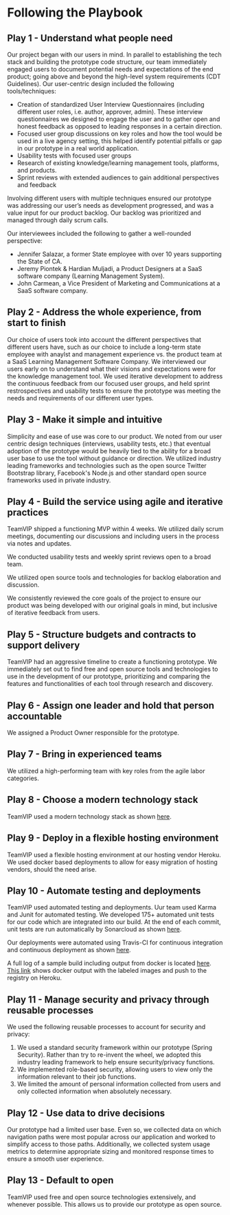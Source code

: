# Following the Playbook

## Play 1 - Understand what people need
Our project began with our users in mind. In parallel to establishing the tech stack and building the prototype code structure, our team immediately engaged users to document potential needs and expectations of the end product; going above and beyond the high-level system requirements (CDT Guidelines). Our user-centric design included the following tools/techniques:
* Creation of standardized User Interview Questionnaires (including different user roles, i.e. author, approver, admin). These interview questionnaires we designed to engage the user and to gather open and honest feedback as opposed to leading responses in a certain direction.
* Focused user group discussions on key roles and how the tool would be used in a live agency setting, this helped identify potential pitfalls or gap in our prototype in a real world application.
* Usability tests with focused user groups
* Research of existing knowledge/learning management tools, platforms, and products.
* Sprint reviews with extended audiences to gain additional perspectives and feedback

Involving different users with multiple techniques ensured our prototype was addressing our user’s needs as development progressed, and was a value input for our product backlog. Our backlog was prioritized and managed through daily scrum calls.

Our interviewees included the following to gather a well-rounded perspective:
* Jennifer Salazar, a former State employee with over 10 years supporting the State of CA.
* Jeremy Piontek & Hardian Muljadi, a Product Designers at a SaaS software company (Learning Management System).
* John Carmean, a Vice President of Marketing and Communications at a SaaS software company.

## Play 2 - Address the whole experience, from start to finish
Our choice of users took into account the different perspectives that different users have, such as our choice to include a long-term state employee with anaylst and management experience vs. the product team at a SaaS Learning Management Software Company. We interviewed our users early on to understand what their visions and expectations were for the knowledge management tool. We used iterative development to address the continuous feedback from our focused user groups, and held sprint restrospectives and usability tests to ensure the prototype was meeting the needs and requirements of our different user types.

## Play 3 - Make it simple and intuitive
Simplicity and ease of use was core to our product. We noted from our user centric design techniques (interviews, usability tests, etc.) that eventual adoption of the prototype would be heavily tied to the ability for a broad user base to use the tool without guidance or direction.  We utilized industry leading frameworks and technologies such as the open source Twitter Bootstrap library, Facebook's Node.js and other standard open source frameworks used in private industry.

## Play 4 - Build the service using agile and iterative practices
TeamVIP shipped a functioning MVP within 4 weeks.  We utilized daily scrum meetings, documenting our discussions and including users in the process via notes and updates.

We conducted usability tests and weekly sprint reviews open to a broad team.

We utilized open source tools and technologies for backlog elaboration and discussion.

We consistently reviewed the core goals of the project to ensure our product was being developed with our original goals in mind, but inclusive of iterative feedback from users.


## Play 5 - Structure budgets and contracts to support delivery

TeamVIP had an aggressive timeline to create a functioning prototype. We immediately set out to find free and open source tools and technologies to use in the development of our prototype, prioritizing and comparing the features and functionalities of each tool through research and discovery.  

## Play 6 - Assign one leader and hold that person accountable

We assigned a Product Owner responsible for the prototype.

## Play 7 - Bring in experienced teams

We utilized a high-performing team with key roles from the agile labor categories.

## Play 8 - Choose a modern technology stack

TeamVIP used a modern technology stack as shown [here](https://github.com/adhawan-vip/vip_adpq/blob/master/docs/TechStack.MD).

## Play 9 - Deploy in a flexible hosting environment
TeamVIP used a flexible hosting environment at our hosting vendor Heroku.  We used docker based deployments to allow for easy migration of hosting vendors, should the need arise.

## Play 10 - Automate testing and deployments
TeamVIP used automated testing and deployments.  Uur team used Karma and Junit for automated testing.  We developed 175+ automated unit tests for our code which are integrated into our build.  At the end of each commit, unit tests are run automatically by Sonarcloud as shown [here](https://sonarcloud.io/dashboard?id=com.trustvip%3Avip-adpq).

Our deployments were automated using Travis-CI for continuous integration and continuous deployment as shown [here](https://travis-ci.org/adhawan-vip/vip_adpq).  

A full log of a sample build including output from docker is located [here](https://travis-ci.org/adhawan-vip/vip_adpq/jobs/352387242).  [This link](https://travis-ci.org/adhawan-vip/vip_adpq/jobs/352387242#L4552) shows docker output with the labeled images and push to the registry on Heroku.


## Play 11 - Manage security and privacy through reusable processes

We used the following reusable processes to account for security and privacy:
1. We used a standard security framework within our prototype (Spring Security).  Rather than try to re-invent the wheel, we adopted this industry leading framework to help ensure security/privacy functions.
2. We implemented role-based security, allowing users to view only the information relevant to their job functions.
3. We limited the amount of personal information collected from users and only collected information when absolutely necessary.

## Play 12 - Use data to drive decisions
Our prototype had a limited user base.  Even so, we collected data on which navigation paths were most popular across our application and worked to simplify access to those paths.  Additionally, we collected system usage metrics to determine appropriate sizing and monitored response times to ensure a smooth user experience.

## Play 13 - Default to open
TeamVIP used free and open source technologies extensively, and whenever possible.  This allows us to provide our prototype as open source.
